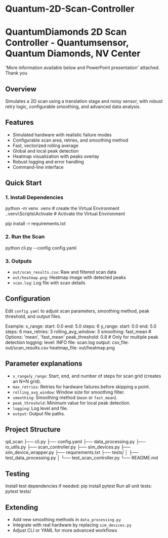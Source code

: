 # Quantum-2D-Scan-Controller

# QuantumDiamonds 2D Scan Controller - Quantumsensor, Quantum Diamonds, NV Center
'More information available below and PowerPoint presentation' attached. Thank you

## Overview

Simulates a 2D scan using a translation stage and noisy sensor, with robust retry logic, configurable smoothing, and advanced data analysis. 

## Features
- Simulated hardware with realistic failure modes
- Configurable scan area, retries, and smoothing method
- Fast, vectorized rolling average 
- Global and local peak detection
- Heatmap visualization with peaks overlay
- Robust logging and error handling
- Command-line interface

## Quick Start

### 1. Install Dependencies
python -m venv .venv     # create the Virtual Environment
.\.venv\Scripts\Activate # Activate the Virtual Environment

pip install -r requirements.txt

### 2. Run the Scan
python cli.py --config config.yaml


### 3. Outputs

- `out/scan_results.csv`: Raw and filtered scan data
- `out/heatmap.png`: Heatmap image with detected peaks
- `scan.log`: Log file with scan details

## Configuration

Edit `config.yaml` to adjust scan parameters, smoothing method, peak threshold, and output files.

Example:
x_range:
    start: 0.0
    end: 5.0
    steps: 6
y_range:
    start: 0.0
    end: 5.0
    steps: 6
max_retries: 3
rolling_avg_window: 3
smoothing: fast_mean # Options: 'mean', 'fast_mean'
peak_threshold: 0.8  # Only for multiple peak detection
logging:
    level: INFO
    file: scan.log
output:
    csv_file: out/scan_results.csv
    heatmap_file: out/heatmap.png

## Parameter explanations
- `x_range`/`y_range`: Start, end, and number of steps for scan grid (creates an N×N grid).
- `max_retries`: Retries for hardware failures before skipping a point.
- `rolling_avg_window`: Window size for smoothing filter.
- `smoothing`: Smoothing method (`mean` or `fast_mean`).
- `peak_threshold`: Minimum value for local peak detection.
- `logging`: Log level and file.
- `output`: Output file paths.

## Project Structure
qd_scan
├── cli.py
├── config.yaml
├── data_processing.py
├── io_utils.py
├── scan_controller.py
├── sim_devices.py
├── sim_device_wrapper.py
├── requirements.txt
├── tests/
│   ├── test_data_processing.py
│   └── test_scan_controller.py
└── README.md

## Testing

Install test dependencies if needed: pip install pytest
Run all unit tests: pytest tests/

## Extending

- Add new smoothing methods in `data_processing.py`
- Integrate with real hardware by replacing `sim_devices.py`
- Adjust CLI or YAML for more advanced workflows


